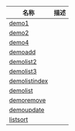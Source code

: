 | 名称 | 描述 |
| - | - |
| [demo1](demo1.py) | |
| [demo2](demo2.py) | |
| [demo4](demo4.py) | |
| [demoadd](demoadd.py) | |
| [demolist2](demolist2.py) | |
| [demolist3](demolist3.py) | |
| [demolistindex](demolistindex.py) | |
| [demolist](demolist.py) | |
| [demoremove](demoremove.py) | |
| [demoupdate](demoupdate.py) | |
| [listsort](listsort.py) | |
